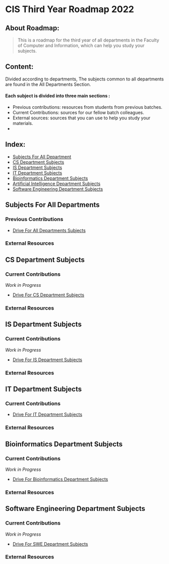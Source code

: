 # CIS Third Year Roadmap 2022

## About Roadmap:
> This is a roadmap for the third year of all departments in the Faculty of Computer and Information, which can help you study your subjects.

## Content:
Divided according to departments, The subjects common to all departments are found in the All Departments Section.

#### Each subject is divided into three main sections :
- Previous contributions: resources from students from previous batches.
- Current Contributions:  sources for our fellow batch colleagues.
- External sources: sources that you can use to help you study your materials.
- 
## Index:
- [Subjects For All Department](#Subjects-For-All-Department)
- [CS Department Subjects](#CS-Department-Subjects)
- [IS Department Subjects](#IS-Department-Subjects)
- [IT Department Subjects](#IT-Department-Subjects)
- [Bioinformatics Department Subjects](#Bioinformatics-Department-Subjects)
- [Artificial Intelligence Department Subjects](#Artificial-Intelligence-Department-Subjects)
- [Software Engineering Department Subjects](#Software-Engineering-Department-Subjects)


## Subjects For All Departments


### Previous Contributions
- [Drive For All Departments Subjects](https://drive.google.com/drive/folders/19G5npgw0notNP1nZ6BcY7V_9ddMnO8CR)

### External Resources 




## CS Department Subjects

### Current Contributions
_Work in Progress_

- [Drive For CS Department Subjects](https://drive.google.com/drive/folders/1vIXUxY3eOMcwiT7puyJ3WzwGbv8_t3VE)

### External Resources 


## IS Department Subjects

### Current Contributions
_Work in Progress_

- [Drive For IS Department Subjects](https://drive.google.com/drive/folders/1YnM1A9wRpraZkcHrE-C2ad8xyzK0AesJ)



### External Resources 


## IT Department Subjects

### Current Contributions
- [Drive For IT Department Subjects](https://drive.google.com/drive/folders/1JG20GIsCh96VbtSToLU-LmfMxDOf9207)

### External Resources 

## Bioinformatics Department Subjects

### Current Contributions
_Work in Progress_

- [Drive For Bioinformatics Department Subjects](https://drive.google.com/drive/folders/1RDmYpQLr7ILrRttfPf4MMABE2BgwbUOR)

### External Resources 

## Software Engineering Department Subjects

### Current Contributions
_Work in Progress_

- [Drive For SWE Department Subjects](https://drive.google.com/drive/folders/1PYYJKiqB_W8yzwmgBaiaorO3t19W2vtU)

### External Resources 




